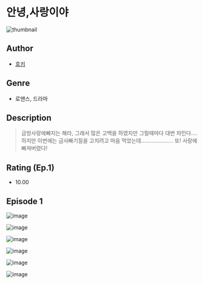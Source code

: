 # 안녕,사랑이야
![thumbnail](https://image-comic.pstatic.net/user_contents_data/challenge_comic/2023/05/24/305269/upload_3545230345280513337_480x623.jpeg)

## Author
- [호키](https://comic.naver.com/artistTitle?id=305269)

## Genre
- 로맨스, 드라마

## Description
> 금방사랑에빠지는 해라, 그래서 많은 고백을 하였지만 그럴때마다 대번 차인다.... 하지만 이번에는 금사빠기질을 고치려고 마음 먹었는데..................... 또! 사랑에 빠져버렸다!


## Rating (Ep.1)
- 10.00

## Episode 1
![image](https://image-comic.pstatic.net/user_contents_data/challenge_comic/2023/05/24/305269/upload_3545514199699908196.jpeg)

![image](https://image-comic.pstatic.net/user_contents_data/challenge_comic/2023/05/24/305269/upload_3977303214333702450.jpeg)

![image](https://image-comic.pstatic.net/user_contents_data/challenge_comic/2023/05/24/305269/upload_3558749940252882532.jpeg)

![image](https://image-comic.pstatic.net/user_contents_data/challenge_comic/2023/05/24/305269/upload_7005406632162572345.jpeg)

![image](https://image-comic.pstatic.net/user_contents_data/challenge_comic/2023/05/24/305269/upload_3558741122718120245.jpeg)

![image](https://image-comic.pstatic.net/user_contents_data/challenge_comic/2023/05/24/305269/upload_4135202077740720993.jpeg)
